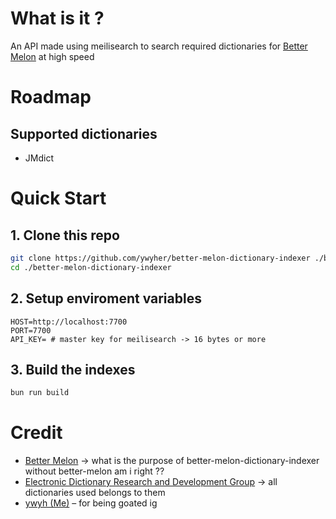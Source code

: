 # What is it ?
An API made using meilisearch to search required dictionaries for [Better Melon](https://github.com/ywyher/better-melon) at high speed

# Roadmap

## Supported dictionaries
- JMdict

# Quick Start

## 1. Clone this repo
```sh
git clone https://github.com/ywyher/better-melon-dictionary-indexer ./better-melon-dictionary-indexer
cd ./better-melon-dictionary-indexer
```

## 2. Setup enviroment variables
```.env
HOST=http://localhost:7700
PORT=7700
API_KEY= # master key for meilisearch -> 16 bytes or more
```

## 3. Build the indexes
```bash
bun run build
```


# Credit
- [Better Melon](https://github.com/ywyher/better-melon) -> what is the purpose of better-melon-dictionary-indexer without better-melon am i right ??
- [Electronic Dictionary Research and Development Group](https://www.edrdg.org/) -> all dictionaries used belongs to them
- [ywyh (Me)](https://github.com/ywyher) – for being goated ig
